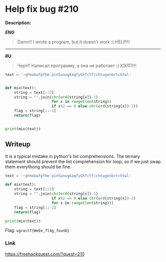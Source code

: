 # Help fix bug #210
**Description:**

***ENG***
> Damn!! I wrote a program, but it doesn't work :( HELP!!!

---

***RU***
> Черт!! Написал программу, а она не работает :( ХЭЛП!!!

```python
text = '~qFmobwfpfhe`pin5unugkaqfyGhfcYf|chtugenbrtchtwl'


def mix(text):
    string = text[::2]
    string = "".join(chr(ord(string[x])-1)
                     for x in range(len(string))
                     if x%2 == 0 else chr(ord(string[x])-2))
    flag = string[::-1]
    return(flag)
    

print(mix(text))
```

## Writeup

It is a typical mistake in python's list comprehensions. The ternary statement should prevent the list comprehension for loop, so if we just swap them everythong should be fine.

```python
text = '~qFmobwfpfhe`pin5unugkaqfyGhfcYf|chtugenbrtchtwl'

def mix(text):
    string = text[::2]
    string = "".join(chr(ord(string[x])-1)
    				 if x%2 == 0 else chr(ord(string[x])-2)
                     for x in range(len(string)))
    flag = string[::-1]
    return(flag)

print(mix(text))
```

Flag: `ugractf{WeEe_fl4g_founD}`

### Link

https://freehackquest.com/?quest=210
